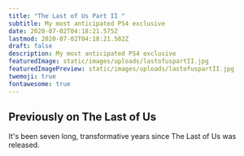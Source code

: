 ```yaml
---
title: "The Last of Us Part II "
subtitle: My most anticipated PS4 exclusive
date: 2020-07-02T04:18:21.575Z
lastmod: 2020-07-02T04:18:21.582Z
draft: false
description: My most anticipated PS4 exclusive
featuredImage: static/images/uploads/lastofuspartII.jpg
featuredImagePreview: static/images/uploads/lastofuspartII.jpg
twemoji: true
fontawesome: true
---
```

## Previously on The Last of Us

It's been seven long, transformative years since The Last of Us was released.